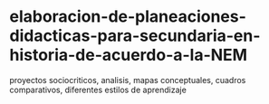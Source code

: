 # elaboracion-de-planeaciones-didacticas-para-secundaria-en-historia-de-acuerdo-a-la-NEM
proyectos sociocriticos, analisis, mapas conceptuales, cuadros comparativos, diferentes estilos de aprendizaje
